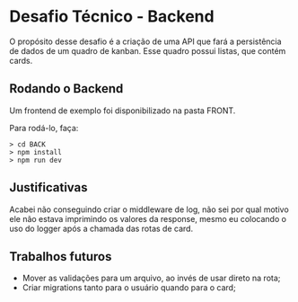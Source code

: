 # Desafio Técnico - Backend

O propósito desse desafio é a criação de uma API que fará a persistência de dados de um quadro de kanban. Esse quadro possui listas, que contém cards.

## Rodando o Backend

Um frontend de exemplo foi disponibilizado na pasta FRONT.

Para rodá-lo, faça:

```console
> cd BACK
> npm install
> npm run dev
```

## Justificativas
 
 Acabei não conseguindo criar o middleware de log, não sei por qual motivo ele não estava imprimindo os valores da response, mesmo eu colocando o uso do logger após a chamada das rotas de card.

 ## Trabalhos futuros

 - Mover as validações para um arquivo, ao invés de usar direto na rota; 
 - Criar migrations tanto para o usuário quando para o card;
